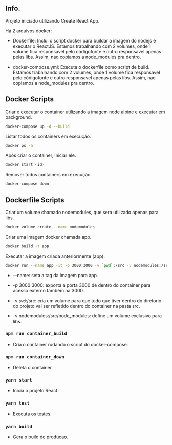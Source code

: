 ## Info.

Projeto iniciado utilizando Create React App.

Há 2 arquivos docker:

- Dockerfile: Inclui o script docker para buildar a imagem do nodejs e executar o ReactJS.
Estamos trabalhando com 2 volumes, onde 1 volume fica responsavel pelo códigofonte e outro responsavel apenas pelas libs. Assim, nao copiamos a node_modules pra dentro.

- docker-compose.yml: Executa o dockerfile como script de build.
Estamos trabalhando com 2 volumes, onde 1 volume fica responsavel pelo códigofonte e outro responsavel apenas pelas libs. Assim, nao copiamos a node_modules pra dentro.

## Docker Scripts 
Criar e executar o container utilizando a imagem node alpine e executar em background.
```sh 
docker-compose up -d --build
```

Listar todos os containers em execução.
```sh 
docker ps -a
```

Após criar o container, iniciar ele.
```sh 
docker start <id>
```

Remover todos containers em execução.
```sh
docker-compose down
```

## Dockerfile Scripts

Criar um volume chamado nodemodules, que será utilizado apenas para libs.
```sh 
docker volume create --name nodemodules
```

Criar uma imagem docker chamada app.
```sh
docker build -t app
```

Executar a imagem criada anteriormente (app).
```sh 
docker run --name app -it -p 3000:3000 -v `pwd`:/src -v nodemodules:/src/node_modules app
```
- --name: seta a tag da imagem para app.

- -p 3000:3000: exporta a porta 3000 de dentro do container para acesso externo também na 3000.

- -v `pwd`:/src: cria um volume para que tudo que tiver dentro do diretorio do projeto vai ser refletido dentro do container na pasta src.

- -v nodemodules:/src/node_modules: define um volume exclusivo para libs.

### `npm run container_build`

- Cria o container rodando o script do docker-compose.

### `npm run container_down`

- Deleta o container

### `yarn start`

- Inicia o projeto React.

### `yarn test`

- Executa os testes.

### `yarn build`

- Gera o build de producao.